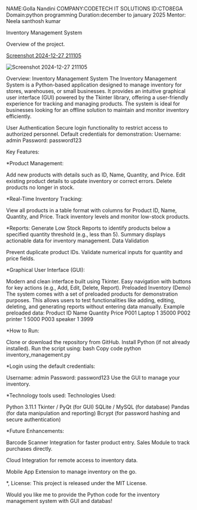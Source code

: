 NAME:Golla Nandini
COMPANY:CODETECH IT SOLUTIONS
ID:CTO8EGA
Domain:python programming
Duration:december to january 2025
Mentor: Neela santhosh kumar

Inventory Management System

Overview of the project.




[Screenshot 2024-12-27 211105](https://github.com/user-attachments/assets/081e4222-1fd1-4855-aa2b-6b514f3c875b)


![Screenshot 2024-12-27 211105](https://github.com/user-attachments/assets/d714cbf9-e429-4256-8858-9139c9c21d7f)


Overview: Inventory Management System
The Inventory Management System is a Python-based application designed to manage inventory for stores, warehouses, or small businesses. 
It provides an intuitive graphical user interface (GUI) powered by the Tkinter library, offering a user-friendly experience for tracking and managing products.
The system is ideal for businesses looking for an offline solution to maintain and monitor inventory efficiently.

User Authentication
Secure login functionality to restrict access to authorized personnel.
Default credentials for demonstration:
Username: admin
Password: password123

Key Features:

*Product Management:

Add new products with details such as ID, Name, Quantity, and Price.
Edit existing product details to update inventory or correct errors.
Delete products no longer in stock.

*Real-Time Inventory Tracking:

View all products in a table format with columns for Product ID, Name, Quantity, and Price.
Track inventory levels and monitor low-stock products.

*Reports:
Generate Low Stock Reports to identify products below a specified quantity threshold (e.g., less than 5).
Summary displays actionable data for inventory management.
Data Validation

Prevent duplicate product IDs.
Validate numerical inputs for quantity and price fields.

*Graphical User Interface (GUI):

Modern and clean interface built using Tkinter.
Easy navigation with buttons for key actions (e.g., Add, Edit, Delete, Report).
Preloaded Inventory (Demo)
The system comes with a set of preloaded products for demonstration purposes. This allows users to test functionalities like adding, editing, deleting, and generating reports without entering data manually.
Example preloaded data:
Product ID	Name	Quantity	Price
P001  Laptop	1	 35000
P002	printer 1  5000
P003	speaker 1  3999

*How to Run:

Clone or download the repository from GitHub.
Install Python (if not already installed).
Run the script using:
bash
Copy code
python inventory_management.py

*Login using the default credentials:

Username: admin
Password: password123
Use the GUI to manage your inventory.

*Technology tools used:
Technologies Used:

Python 3.11.1
Tkinter / PyQt (for GUI)
SQLite / MySQL (for database)
Pandas (for data manipulation and reporting)
Bcrypt (for password hashing and secure authentication)

*Future Enhancements:

Barcode Scanner Integration for faster product entry.
Sales Module to track purchases directly.

Cloud Integration for remote access to inventory data.

Mobile App Extension to manage inventory on the go.

*, License:
This project is released under the MIT License.

Would you like me to provide the Python code for the inventory management system with GUI and databas!
